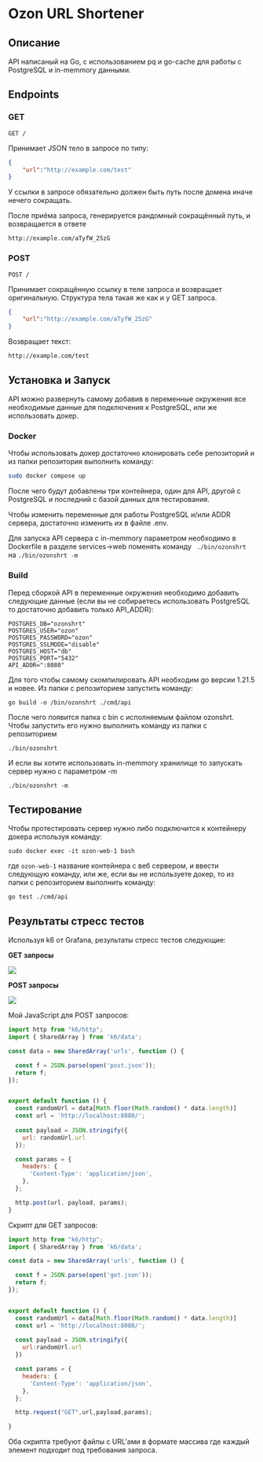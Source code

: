 # Ozon URL Shortener

##  Описание

API написаный на Go, с использованием pq и go-cache для работы с PostgreSQL и in-memmory данными.

## Endpoints

### GET 

```
GET /
```

Принимает JSON тело в запросе по типу:

```json
{
    "url":"http://example.com/test"
}
```

У ссылки в запросе обязательно должен быть путь после домена иначе нечего сокращать.

После приёма запроса, генерируется рандомный сокращённый путь, и возвращается в ответе

```text
http://example.com/aTyfW_25zG
```

### POST

```
POST /
```

Принимает сокращённую ссылку в теле запроса и возвращает оригинальную. Структура тела такая же как и у GET запроса.

```json
{
    "url":"http://example.com/aTyfW_25zG"
}
```

Возвращает текст:

```
http://example.com/test
```

## Установка и Запуск

API можно развернуть самому добавив в переменные окружения все необходимые данные для подключения к PostgreSQL, или же использовать докер.

### Docker

Чтобы использовать докер достаточно клонировать себе репозиторий и из папки репозитория выполнить команду:

```bash
sudo docker compose up
```

После чего будут добавлены три контейнера, один для API, другой с PostgreSQL и последний с базой данных для тестирования.

Чтобы изменить переменные для работы PostgreSQL и/или ADDR сервера, достаточно изменить их в файле .env.

Для запуска API сервера с in-memmory параметром необходимо в Dockerfile в разделе services->web поменять команду ` ./bin/ozonshrt` на `./bin/ozonshrt -m`

### Build

Перед сборкой API в переменные окружения необходимо добавить следующие данные (если вы не собираетесь использовать PostgreSQL то достаточно добавить только API_ADDR):

```env
POSTGRES_DB="ozonshrt"
POSTGRES_USER="ozon"
POSTGRES_PASSWORD="ozon"
POSTGRES_SSLMODE="disable"
POSTGRES_HOST="db"
POSTGRES_PORT="5432"
API_ADDR=":8080"
```

Для того чтобы самому скомпилировать API необходим go версии 1.21.5 и новее. Из папки с репозиторием запустить команду:

```shell
go build -o /bin/ozonshrt ./cmd/api
```

После чего появится папка с bin с исполняемым файлом ozonshrt. Чтобы запустить его нужно выполнить команду из папки с репозиторием 

```shell
./bin/ozonshrt
```

И если вы хотите использовать in-memmory хранилище то запускать сервер нужно с параметром -m

```shell
./bin/ozonshrt -m
```

## Тестирование

Чтобы протестировать сервер нужно либо подключится к контейнеру докера используя команду:

```shell
sudo docker exec -it ozon-web-1 bash
```

где `ozon-web-1` название контейнера с веб сервером, и ввести следующую команду, или же, если вы не используете докер, то из папки с репозиторием выполнить команду:

```shell
go test ./cmd/api
```

## Результаты стресс тестов

Используя k6 от Grafana, результаты стресс тестов следующие:

**GET запросы**

![](https://imgur.com/54urWTU.png)

**POST запросы**

![](https://imgur.com/JHHMcCm.png)

Мой JavaScript для POST запросов:

```javascript
import http from "k6/http";
import { SharedArray } from 'k6/data';

const data = new SharedArray('urls', function () {

  const f = JSON.parse(open('post.json'));
  return f; 
});


export default function () {
  const randomUrl = data[Math.floor(Math.random() * data.length)]
  const url = 'http://localhost:8080/';
  
  const payload = JSON.stringify({
    url: randomUrl.url
  });

  const params = {
    headers: {
      'Content-Type': 'application/json',
    },
  };

  http.post(url, payload, params);
}
```

Скрипт для GET запросов:

```javascript
import http from "k6/http";
import { SharedArray } from 'k6/data';

const data = new SharedArray('urls', function () {

  const f = JSON.parse(open('get.json'));
  return f; 
});


export default function () {
  const randomUrl = data[Math.floor(Math.random() * data.length)]
  const url = 'http://localhost:8080/';
  
  const payload = JSON.stringify({
    url:randomUrl.url
  })

  const params = {
    headers: {
      'Content-Type': 'application/json',
    },
  };

  http.request("GET",url,payload,params);

}
```

Оба скрипта требуют файлы с URL'ами в формате массива где каждый элемент подходит под требования запроса.

